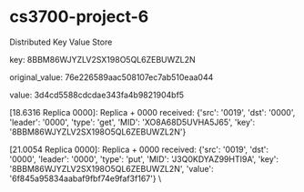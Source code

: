 # cs3700-project-6
Distributed Key Value Store

key: 8BBM86WJYZLV2SX198O5QL6ZEBUWZL2N

original_value: 76e226589aac508107ec7ab510eaa044

value: 3d4cd5588cdcdae343fa4b9821904bf5

[18.6316  Replica 0000]: Replica + 0000 received: {'src': '0019', 'dst': '0000', 'leader': '0000', 'type': 'get', 'MID': 'XO8A68D5UVHA5J65', 'key': '8BBM86WJYZLV2SX198O5QL6ZEBUWZL2N'}

[21.0054  Replica 0000]: Replica + 0000 received: {'src': '0019', 'dst': '0000', 'leader': '0000', 'type': 'put', 'MID': 'J3Q0KDYAZ99HTI9A', 'key': '8BBM86WJYZLV2SX198O5QL6ZEBUWZL2N', 'value': '6f845a95834aabaf9fbf74e9faf3f167'}
\
